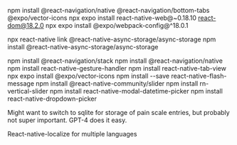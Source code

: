 npm install @react-navigation/native @react-navigation/bottom-tabs @expo/vector-icons
npx expo install react-native-web@~0.18.10 react-dom@18.2.0
npx expo install @expo/webpack-config@^18.0.1

npx react-native link @react-native-async-storage/async-storage
npm install @react-native-async-storage/async-storage

npm install @react-navigation/stack
npm install @react-navigation/native
npm install react-native-gesture-handler
npm install react-native-tab-view
npx expo install @expo/vector-icons
npm install --save react-native-flash-message
npm install @react-native-community/slider
npm install rn-vertical-slider
npm install react-native-modal-datetime-picker
npm install react-native-dropdown-picker

Might want to switch to sqlite for storage of pain scale entries, but probably not super important.
GPT-4 does it easy.

React-native-localize for multiple languages